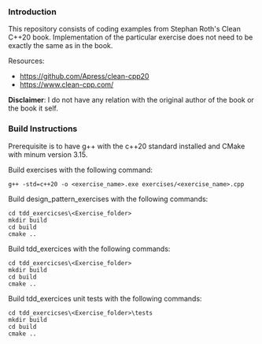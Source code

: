 ### Introduction

This repository consists of coding examples from Stephan Roth's Clean C++20 book.
Implementation of the particular exercise does not need to be exactly the same as in the book.

Resources:
* https://github.com/Apress/clean-cpp20
* https://www.clean-cpp.com/

**Disclaimer**: I do not have any relation with the original author of the book or the book it self.

### Build Instructions

Prerequisite is to have g++ with the c++20 standard installed and CMake with minum version 3.15.

Build exercises with the following command:
```
g++ -std=c++20 -o <exercise_name>.exe exercises/<exercise_name>.cpp
```

Build design_pattern_exercises with the following commands:
```
cd tdd_exercicses\<Exercise_folder>
mkdir build 
cd build
cmake ..
```

Build tdd_exercices with the following commands:
```
cd tdd_exercicses\<Exercise_folder>
mkdir build 
cd build
cmake ..
```

Build tdd_exercices unit tests with the following commands:
```
cd tdd_exercicses\<Exercise_folder>\tests
mkdir build 
cd build
cmake ..
```
